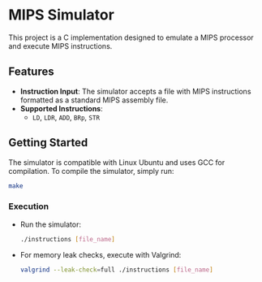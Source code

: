 # MIPS Simulator

This project is a C implementation designed to emulate a MIPS processor and execute MIPS instructions.

## Features

- **Instruction Input**: The simulator accepts a file with MIPS instructions formatted as a standard MIPS assembly file.
- **Supported Instructions**: 
  - `LD`, `LDR`, `ADD`, `BRp`, `STR`

## Getting Started

The simulator is compatible with Linux Ubuntu and uses GCC for compilation.
To compile the simulator, simply run:
```bash
make
```

### Execution

- Run the simulator:
  ```bash
  ./instructions [file_name]
  ```
- For memory leak checks, execute with Valgrind:
  ```bash
  valgrind --leak-check=full ./instructions [file_name]
  ```

